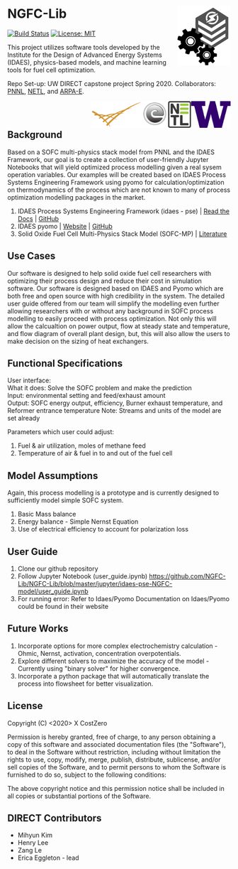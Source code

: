 # NGFC-Lib <img src="./assets/images/team-logo.png" alt="team-logo" width="120" img align="right">

[![Build Status](https://travis-ci.org/NGFC-Lib/NGFC-Lib.svg?branch=master)](https://travis-ci.org/NGFC-Lib/NGFC-Lib)
[![License: MIT](https://img.shields.io/badge/License-MIT-yellow.svg)](https://opensource.org/licenses/MIT)

This project utilizes software tools developed by the Institute for the Design of Advanced Energy Systems (IDAES), physics-based models, and machine learning tools for fuel cell optimization.

Repo Set-up: UW DIRECT capstone project Spring 2020. Collaborators: [PNNL](https://www.pnnl.gov/), [NETL](https://www.netl.doe.gov/), and [ARPA-E](https://arpa-e.energy.gov/).

<img src="./assets/images/UW-logo.png" alt="UW-logo" height="60" img align="right"> <img src="./assets/images/NETL-logo.jpg" alt="NETL-logo" height="60" img align="right"> <img src="./assets/images/ARPA-E-logo.jpg" alt="ARPA-E-logo" height="60" img align="right"> <img src="./assets/images/PNNL-logo.png" alt="PNNL-logo" height="60" img align="right" > 
<br/><br/>

## Background
Based on a SOFC multi-physics stack model from PNNL and the IDAES Framework, our goal is to create a collection of user-friendly Jupyter Notebooks that will yield optimized process modelling given a real sysem operation variables. Our examples will be created based on IDAES Process Systems Engineering Framework using pyomo for calculation/optimization on thermodynamics of the process which are not known to many of process optimization modelling packages in the market. 

1. IDAES Process Systems Engineering Framework (idaes - pse) | [Read the Docs](https://idaes-pse.readthedocs.io/en/stable/) |  [GitHub](https://github.com/IDAES/idaes-pse)
2. IDAES pyomo | [Website](http://www.pyomo.org/installation/) | [GitHub](https://github.com/IDAES/pyomo)
3. Solid Oxide Fuel Cell Multi-Physics Stack Model (SOFC-MP) | [Literature](https://doi.org/10.1016/j.jpowsour.2010.11.123) 

## Use Cases
Our software is designed to help solid oxide fuel cell researchers with optimizing their process design and reduce their cost in simulation software. Our software is designed based on IDAES and Pyomo which are both free and open source with high credibility in the system. The detailed user guide offered from our team will simplify the modelling even further allowing researchers with or without any background in SOFC process modelling to easily proceed with process optimization. 
Not only this will allow the calcualtion on power output, flow at steady state and temperature, and flow diagram of overall plant design, but, this will also allow the users to make decision on the sizing of heat exchangers.

## Functional Specifications
User interface:  
What it does: Solve the SOFC problem and make the prediction  
Input: environmental setting and feed/exhaust amount  
Output: SOFC energy output, efficiency, Burner exhaust temperature, and Reformer entrance temperature 
Note: Streams and units of the model are set already

Parameters which user could adjust: 
1. Fuel & air utilization, moles of methane feed
2. Temperature of air & fuel in to and out of the fuel cell


## Model Assumptions
Again, this process modelling is a prototype and is currently designed to sufficiently model simple SOFC system. 

1. Basic Mass balance
2. Energy balance - Simple Nernst Equation
3. Use of electrical efficiency to account for polarization loss

## User Guide

1. Clone our github repository
2. Follow Jupyter Notebook (user_guide.ipynb) https://github.com/NGFC-Lib/NGFC-Lib/blob/master/jupyter/idaes-pse-NGFC-model/user_guide.ipynb
3. For running error: Refer to Idaes/Pyomo
Documentation on Idaes/Pyomo could be found in their website

## Future Works
1. Incorporate options for more complex electrochemistry calculation - Ohmic, Nernst, activation, concentration overpotentials.
2. Explore different solvers to maximize the accuracy of the model - Currently using "binary solver" for higher convergence.
3. Incorporate a python package that will automatically translate the process into flowsheet for better visualization.

## License
Copyright (C) <2020> X CostZero

Permission is hereby granted, free of charge, to any person obtaining a copy of this software and associated documentation files (the "Software"), to deal in the Software without restriction, including without limitation the rights to use, copy, modify, merge, publish, distribute, sublicense, and/or sell copies of the Software, and to permit persons to whom the Software is furnished to do so, subject to the following conditions:

The above copyright notice and this permission notice shall be included in all copies or substantial portions of the Software.

## DIRECT Contributors
* Mihyun Kim
* Henry Lee
* Zang Le
* Erica Eggleton - lead
